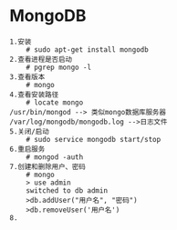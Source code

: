 # MongoDB
	1.安装
		# sudo apt-get install mongodb
	2.查看进程是否启动
		# pgrep mongo -l
	3.查看版本
		# mongo 
	4.查看安装路径
		# locate mongo
	/usr/bin/mongod --> 类似mongo数据库服务器
	/var/log/mongodb/mongodb.log -->日志文件
	5.关闭/启动
		# sudo service mongodb start/stop
	6.重启服务
		# mongod -auth
	7.创建和删除用户、密码
		# mongo
		> use admin
		switched to db admin
		>db.addUser("用户名", "密码")
		>db.removeUser('用户名')
	8.
